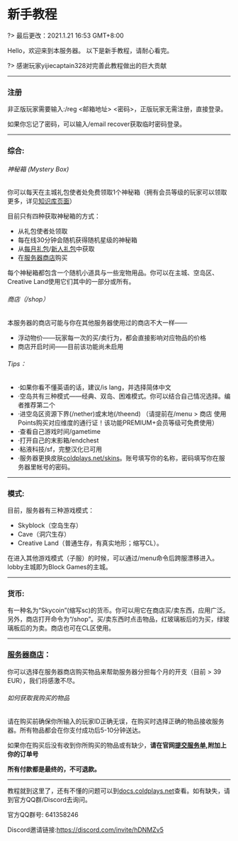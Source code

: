 # 新手教程

?> 最后更改：2021.1.21 16:53 GMT+8:00

Hello，欢迎来到本服务器。
以下是新手教程，请耐心看完。

?> 感谢玩家yijiecaptain328对完善此教程做出的巨大贡献


----------


### 注册


非正版玩家需要输入:/reg <邮箱地址> <密码>，正版玩家无需注册，直接登录。

如果你忘记了密码，可以输入/email recover获取临时密码登录。

----------


### 综合:

###### 神秘箱 (Mystery Box)

你可以每天在主城礼包使者处免费领取1个神秘箱（拥有会员等级的玩家可以领取更多，详见[知识库页面](https://docs.coldplays.net/#/csje/rank)）

目前只有四种获取神秘箱的方式：

 - 从礼包使者处领取
 - 每在线30分钟会随机获得随机星级的神秘箱
 - 从[每月礼包](https://coldplaystore.tebex.io/package/4218164)/[新人礼包](https://coldplaystore.tebex.io/package/4208509)中获取
 - 在[服务器商店](https://store.coldplays.net/product-category/%e7%a5%9e%e7%a7%98%e7%ae%b1/)购买

每个神秘箱都包含一个随机小道具与一些宠物用品。你可以在主城、空岛区、Creative Land使用它们其中的一部分或所有。

###### 商店（/shop）

本服务器的商店可能与你在其他服务器使用过的商店不大一样——

 - 浮动物价——玩家每一次的买/卖行为，都会直接影响对应物品的价格
 - 商店开启时间——目前该功能尚未启用

###### Tips：

 - ·如果你看不懂英语的话，建议/is lang，并选择简体中文
 - ·空岛共有三种模式——经典、双岛、困难模式。你可以结合自己情况选择。编者推荐第二个
 - ·进空岛区资源下界(/nether)或末地(/theend) （请提前在/menu > 商店 使用Points购买对应维度的通行证！该功能PREMIUM+会员等级可免费使用）
 - ·查看自己游戏时间/gametime
 - ·打开自己的末影箱/endchest
 - ·粘液科技/sf，完整汉化已可用
 - ·服务器更换皮肤[coldplays.net/skins](https://coldplays.net/skins)。账号填写你的名称，密码填写你在服务器里帐号的密码。
  


----------


### 模式:

目前，服务器有三种游戏模式：

 - Skyblock（空岛生存）
 - Cave（洞穴生存）
 - Creative Land（普通生存，有真实地形；缩写CL）。

在进入其他游戏模式（子服）的时候，可以通过/menu命令后跨服漂移进入。lobby主城即为Block Games的主城。


----------


### 货币:

有一种名为“Skycoin”(缩写sc)的货币。你可以用它在商店买/卖东西，应用广泛。另外，商店打开命令为“/shop”。买/卖东西时点击物品，红玻璃板后的为买，绿玻璃板后的为卖。商店也可在CL区使用。


----------


### [服务器商店](https://store.coldplays.net)：

你可以选择在服务器商店购买物品来帮助服务器分担每个月的开支（目前 > 39 EUR），我们将感激不尽。

###### 如何获取我购买的物品

请在购买前确保你所输入的玩家ID正确无误，在购买时选择正确的物品接收服务器。所有物品都会在你支付成功后5-10分钟送达。


如果你在购买后没有收到你所购买的物品或有缺少，**请在官网[提交服务单](https://coldplays.net/forums/%E5%B8%AE%E5%8A%A9%E5%8F%B0.29/post-thread),附加上你的订单号**


**所有付款都是最终的，不可退款。**


----------


教程就到这里了，还有不懂的问题可以到[docs.coldplays.net](https://docs.coldplays.net)查看。如有缺失，请到官方QQ群/Discord去询问。

官方QQ群号: 641358246

Discord邀请链接:https://discord.com/invite/hDNMZv5